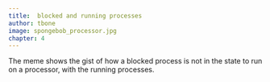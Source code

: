 ```yaml
---
title:  blocked and running processes
author: tbone
image: spongebob_processor.jpg
chapter: 4
---
```

The meme shows the gist of how a blocked process is not in the state to run on a processor, with the running processes.
